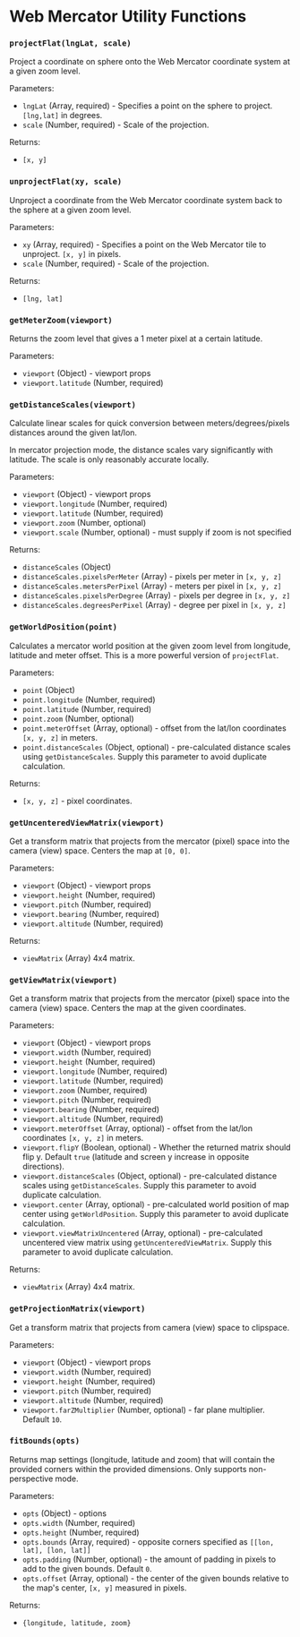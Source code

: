 # Web Mercator Utility Functions

### `projectFlat(lngLat, scale)`

Project a coordinate on sphere onto the Web Mercator coordinate system at a given zoom level.

Parameters:
- `lngLat` (Array, required) - Specifies a point on the sphere to project. `[lng,lat]` in degrees.
- `scale` (Number, required) - Scale of the projection.

Returns:
- `[x, y]`


### `unprojectFlat(xy, scale)`

Unproject a coordinate from the Web Mercator coordinate system back to the sphere at a given zoom level.

Parameters:
- `xy` (Array, required) - Specifies a point on the Web Mercator tile to unproject. `[x, y]` in pixels.
- `scale` (Number, required) - Scale of the projection.

Returns:
- `[lng, lat]`


### `getMeterZoom(viewport)`

Returns the zoom level that gives a 1 meter pixel at a certain latitude.

Parameters:
- `viewport` (Object) - viewport props
- `viewport.latitude` (Number, required)


### `getDistanceScales(viewport)`

Calculate linear scales for quick conversion between meters/degrees/pixels distances around the given lat/lon.

In mercator projection mode, the distance scales vary significantly with latitude. The scale is only reasonably accurate locally.

Parameters:
- `viewport` (Object) - viewport props
- `viewport.longitude` (Number, required)
- `viewport.latitude` (Number, required)
- `viewport.zoom` (Number, optional)
- `viewport.scale` (Number, optional) - must supply if zoom is not specified

Returns:
- `distanceScales` (Object)
- `distanceScales.pixelsPerMeter` (Array) - pixels per meter in `[x, y, z]`
- `distanceScales.metersPerPixel` (Array) - meters per pixel in `[x, y, z]`
- `distanceScales.pixelsPerDegree` (Array) - pixels per degree in `[x, y, z]`
- `distanceScales.degreesPerPixel` (Array) - degree per pixel in `[x, y, z]`


### `getWorldPosition(point)`

Calculates a mercator world position at the given zoom level from longitude, latitude and meter offset. This is a more powerful version of `projectFlat`.

Parameters:
- `point` (Object)
- `point.longitude` (Number, required)
- `point.latitude` (Number, required)
- `point.zoom` (Number, optional)
- `point.meterOffset` (Array, optional) - offset from the lat/lon coordinates `[x, y, z]` in meters.
- `point.distanceScales` (Object, optional) - pre-calculated distance scales using `getDistanceScales`. Supply this parameter to avoid duplicate calculation.

Returns:
- `[x, y, z]` - pixel coordinates.


### `getUncenteredViewMatrix(viewport)`

Get a transform matrix that projects from the mercator (pixel) space into the camera (view) space. Centers the map at `[0, 0]`.

Parameters:
- `viewport` (Object) - viewport props
- `viewport.height` (Number, required)
- `viewport.pitch` (Number, required)
- `viewport.bearing` (Number, required)
- `viewport.altitude` (Number, required)

Returns:
- `viewMatrix` (Array) 4x4 matrix.


### `getViewMatrix(viewport)`

Get a transform matrix that projects from the mercator (pixel) space into the camera (view) space. Centers the map at the given coordinates.

Parameters:
- `viewport` (Object) - viewport props
- `viewport.width` (Number, required)
- `viewport.height` (Number, required)
- `viewport.longitude` (Number, required)
- `viewport.latitude` (Number, required)
- `viewport.zoom` (Number, required)
- `viewport.pitch` (Number, required)
- `viewport.bearing` (Number, required)
- `viewport.altitude` (Number, required)
- `viewport.meterOffset` (Array, optional) - offset from the lat/lon coordinates `[x, y, z]` in meters.
- `viewport.flipY` (Boolean, optional) - Whether the returned matrix should flip y. Default `true` (latitude and screen y increase in opposite directions).
- `viewport.distanceScales` (Object, optional) - pre-calculated distance scales using `getDistanceScales`. Supply this parameter to avoid duplicate calculation.
- `viewport.center` (Array, optional) - pre-calculated world position of map center using `getWorldPosition`. Supply this parameter to avoid duplicate calculation.
- `viewport.viewMatrixUncentered` (Array, optional) - pre-calculated uncentered view matrix using `getUncenteredViewMatrix`. Supply this parameter to avoid duplicate calculation.

Returns:
- `viewMatrix` (Array) 4x4 matrix.


### `getProjectionMatrix(viewport)`

Get a transform matrix that projects from camera (view) space to clipspace.

Parameters:
- `viewport` (Object) - viewport props
- `viewport.width` (Number, required)
- `viewport.height` (Number, required)
- `viewport.pitch` (Number, required)
- `viewport.altitude` (Number, required)
- `viewport.farZMultiplier` (Number, optional) - far plane multiplier. Default `10`.


### `fitBounds(opts)`

Returns map settings (longitude, latitude and zoom) that will contain the provided corners within the provided dimensions. Only supports non-perspective mode.

Parameters:
- `opts` (Object) - options
- `opts.width` (Number, required)
- `opts.height` (Number, required)
- `opts.bounds` (Array, required) - opposite corners specified as `[[lon, lat], [lon, lat]]`
- `opts.padding` (Number, optional) - the amount of padding in pixels to add to the given bounds. Default `0`.
- `opts.offset` (Array, optional) - the center of the given bounds relative to the map's center, `[x, y]` measured in pixels.

Returns:
- `{longitude, latitude, zoom}`

